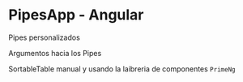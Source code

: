 # PipesApp - Angular

Pipes personalizados

Argumentos hacia los Pipes

SortableTable manual y usando la laibreria de componentes `PrimeNg`
